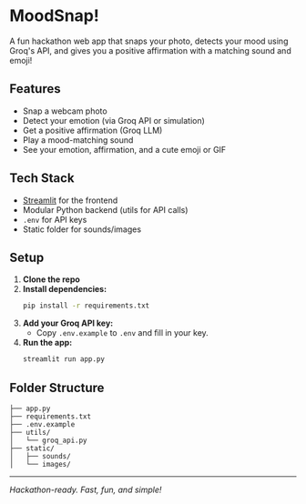# MoodSnap!

A fun hackathon web app that snaps your photo, detects your mood using Groq's API, and gives you a positive affirmation with a matching sound and emoji!

## Features
- Snap a webcam photo
- Detect your emotion (via Groq API or simulation)
- Get a positive affirmation (Groq LLM)
- Play a mood-matching sound
- See your emotion, affirmation, and a cute emoji or GIF

## Tech Stack
- [Streamlit](https://streamlit.io/) for the frontend
- Modular Python backend (utils for API calls)
- `.env` for API keys
- Static folder for sounds/images

## Setup
1. **Clone the repo**
2. **Install dependencies:**
   ```bash
   pip install -r requirements.txt
   ```
3. **Add your Groq API key:**
   - Copy `.env.example` to `.env` and fill in your key.
4. **Run the app:**
   ```bash
   streamlit run app.py
   ```

## Folder Structure
```
├── app.py
├── requirements.txt
├── .env.example
├── utils/
│   └── groq_api.py
├── static/
│   ├── sounds/
│   └── images/
```

---

*Hackathon-ready. Fast, fun, and simple!* 